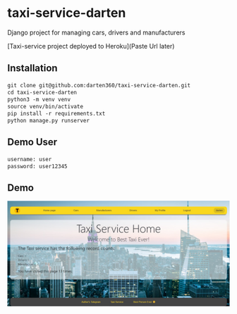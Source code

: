 # taxi-service-darten

Django project for managing cars, drivers and manufacturers

[Taxi-service project deployed to Heroku](Paste Url later)

## Installation

```shell
git clone git@github.com:darten360/taxi-service-darten.git
cd taxi-service-darten
python3 -m venv venv
source venv/bin/activate
pip install -r requirements.txt
python manage.py runserver
```

## Demo User
```angular2html
username: user
password: user12345
```
## Demo
![Website interface](demo.png)
